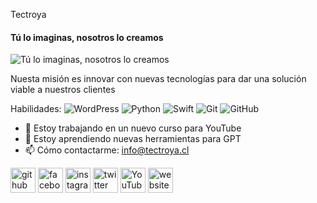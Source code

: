Tectroya
#### Tú lo imaginas, nosotros lo creamos
![Tú lo imaginas, nosotros lo creamos](https://yt3.googleusercontent.com/zl16JmnnlNoTdAaPjyA1cG6RQiWKzuLH7N5LuN5hEp9pMtwFdvctJckcrVq1engUOlsiZKRgH-w=w1707-fcrop64=1,00005a57ffffa5a8-k-c0xffffffff-no-nd-rj)

Nuesta misión es innovar con nuevas tecnologías para dar una solución viable a nuestros clientes

Habilidades: ![WordPress](https://img.shields.io/badge/WordPress-%23117AC9.svg?style=for-the-badge&logo=WordPress&logoColor=white)  ![Python](https://img.shields.io/badge/python-3670A0?style=for-the-badge&logo=python&logoColor=ffdd54) 	![Swift](https://img.shields.io/badge/swift-F54A2A?style=for-the-badge&logo=swift&logoColor=white) ![Git](https://img.shields.io/badge/git-%23F05033.svg?style=for-the-badge&logo=git&logoColor=white) ![GitHub](https://img.shields.io/badge/github-%23121011.svg?style=for-the-badge&logo=github&logoColor=white)

- 🔭 Estoy trabajando en un nuevo curso para YouTube 
- 🌱 Estoy aprendiendo nuevas herramientas para GPT 
- 📫 Cómo contactarme: info@tectroya.cl 


[<img src='https://cdn.jsdelivr.net/npm/simple-icons@3.0.1/icons/github.svg' alt='github' height='40'>](https://github.com/Tectroya)  [<img src='https://cdn.jsdelivr.net/npm/simple-icons@3.0.1/icons/facebook.svg' alt='facebook' height='40'>](https://www.facebook.com/tec.troya.3)  [<img src='https://cdn.jsdelivr.net/npm/simple-icons@3.0.1/icons/instagram.svg' alt='instagram' height='40'>](https://www.instagram.com/tectroya/)  [<img src='https://cdn.jsdelivr.net/npm/simple-icons@3.0.1/icons/twitter.svg' alt='twitter' height='40'>](https://twitter.com/Tectroya)  [<img src='https://cdn.jsdelivr.net/npm/simple-icons@3.0.1/icons/youtube.svg' alt='YouTube' height='40'>](https://www.youtube.com/channel/Tectroya)  [<img src='https://cdn.jsdelivr.net/npm/simple-icons@3.0.1/icons/icloud.svg' alt='website' height='40'>](https://www.tectroya.cl/)  

